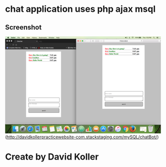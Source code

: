 chat application uses php ajax msql
====================================





## Screenshot
![screenshot](https://github.com/kolldavi/php/blob/master/chatBot/ScreenShot.png?raw=true)
(http://davidkollerpracticewebsite-com.stackstaging.com/mySQL/chatBot/)



Create by David Koller
=======================
